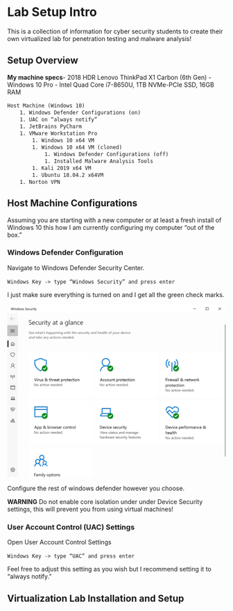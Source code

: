# Lab Setup Intro
This is a collection of information for cyber security students to create their own virtualized lab for penetration testing and malware analysis!

## Setup Overview
**My machine specs**- 2018 HDR Lenovo ThinkPad X1 Carbon (6th Gen) - Windows 10 Pro - Intel Quad Core i7-8650U, 1TB NVMe-PCIe SSD, 16GB RAM

    Host Machine (Windows 10)
        1. Windows Defender Configurations (on)
        1. UAC on “always notify”
        1. JetBrains PyCharm
        1. VMware Workstation Pro 
            1. Windows 10 x64 VM
            1. Windows 10 x64 VM (cloned)
                1. Windows Defender Configurations (off)
                1. Installed Malware Analysis Tools
            1. Kali 2019 x64 VM
            1. Ubuntu 18.04.2 x64VM
        1. Norton VPN

## Host Machine Configurations
Assuming you are starting with a new computer or at least a fresh install of Windows 10 this how I am currently configuring my computer “out of the box.”

### Windows Defender Configuration
Navigate to Windows Defender Security Center.

`Windows Key -> type “Windows Security” and press enter`

I just make sure everything is turned on and I get all the green check marks.

![WindowsDefender](/pictures/WindowsDefender.jpg)

Configure the rest of windows defender however you choose.

**WARNING** Do not enable core isolation under under Device Security settings, this will prevent you from using virtual machines!

### User Account Control (UAC) Settings
Open User Account Control Settings

`Windows Key -> type “UAC” and press enter`

Feel free to adjust this setting as you wish but I recommend setting it to “always notify.”

## Virtualization Lab Installation and Setup
